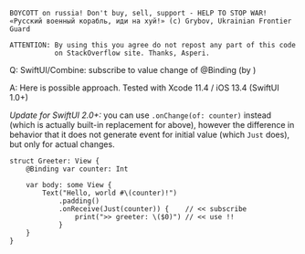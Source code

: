 ```
BOYCOTT on russia! Don't buy, sell, support - HELP TO STOP WAR!
«Русский военный корабль, иди на хуй!» (c) Grybov, Ukrainian Frontier Guard

ATTENTION: By using this you agree do not repost any part of this code
           on StackOverflow site. Thanks, Asperi.
```

Q: SwiftUI/Combine: subscribe to value change of @Binding (by )

A: Here is possible approach. Tested with Xcode 11.4 / iOS 13.4 (SwiftUI 1.0+)

*Update for SwiftUI 2.0+:* you can use `.onChange(of: counter)` instead (which is actually built-in 
replacement for above), however the difference in behavior that it does not generate event for
initial value (which `Just` does), but only for actual changes.

```
struct Greeter: View {
    @Binding var counter: Int

    var body: some View {
        Text("Hello, world #\(counter)!")
            .padding()
            .onReceive(Just(counter)) {    // << subscribe
                print(">> greeter: \($0)") // << use !!
            }
    }
}
```
